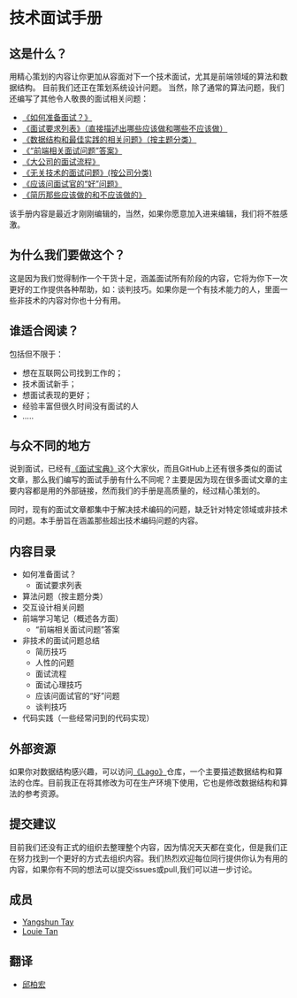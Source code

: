# 技术面试手册

## 这是什么？
用精心策划的内容让你更加从容面对下一个技术面试，尤其是前端领域的算法和数据结构。
目前我们还正在策划系统设计问题。
当然，除了通常的算法问题，我们还编写了其他令人敬畏的面试相关问题：

- [《如何准备面试？》](https://github.com/yangshun/tech-interview-handbook/tree/master/preparing)
- [《面试要求列表》（直接描述出哪些应该做和哪些不应该做）](https://github.com/yangshun/tech-interview-handbook/blob/master/preparing/cheatsheet.md)
- [《数据结构和最佳实践的相关问题》（按主题分类）](https://github.com/yangshun/tech-interview-handbook/blob/master/algorithms)
- [《“前端相关面试问题”答案》](https://github.com/yangshun/tech-interview-handbook/blob/master/front-end/interview-questions.md)
- [《大公司的面试流程》](#)
- [《无关技术的面试问题》(按公司分类)](https://github.com/yangshun/tech-interview-handbook/blob/master/non-technical/behavioral.md)
- [《应该问面试官的“好”问题》](https://github.com/yangshun/tech-interview-handbook/blob/master/non-technical/questions-to-ask.md)
- [《简历那些应该做的和不应该做的》](https://github.com/yangshun/tech-interview-handbook/blob/master/non-technical/resume.md)

该手册内容是最近才刚刚编辑的，当然，如果你愿意加入进来编辑，我们将不胜感激。

## 为什么我们要做这个？
这是因为我们觉得制作一个干货十足，涵盖面试所有阶段的内容，它将为你下一次更好的工作提供各种帮助，如：谈判技巧。如果你是一个有技术能力的人，里面一些非技术的内容对你也十分有用。

## 谁适合阅读？
包括但不限于：
- 想在互联网公司找到工作的；
- 技术面试新手；
- 想面试表现的更好；
- 经验丰富但很久时间没有面试的人
- .....

## 与众不同的地方
说到面试，已经有[《面试宝典》](http://www.crackingthecodinginterview.com/)这个大家伙，而且GitHub上还有很多类似的面试文章，那么我们编写的面试手册有什么不同呢？主要是因为现在很多面试文章的主要内容都是用的外部链接，然而我们的手册是高质量的，经过精心策划的。

同时，现有的面试文章都集中于解决技术编码的问题，缺乏针对特定领域或非技术的问题。本手册旨在涵盖那些超出技术编码问题的内容。

## 内容目录

- 如何准备面试？
	- 面试要求列表
- 算法问题（按主题分类）
- 交互设计相关问题
- 前端学习笔记（概述各方面）
	- “前端相关面试问题”答案
- 非技术的面试问题总结
	- 简历技巧
	- 人性的问题
	- 面试流程
	- 面试心理技巧
	- 应该问面试官的“好”问题
	- 谈判技巧
- 代码实践（一些经常问到的代码实现）

## 外部资源
如果你对数据结构感兴趣，可以访问[《Lago》](https://github.com/yangshun/lago)仓库，一个主要描述数据结构和算法的仓库。目前我正在将其修改为可在生产环境下使用，它也是修改数据结构和算法的参考资源。

## 提交建议
目前我们还没有正式的组织去整理整个内容，因为情况天天都在变化，但是我们正在努力找到一个更好的方式去组织内容。我们热烈欢迎每位同行提供你认为有用的内容，如果你有不同的想法可以提交issues或pull,我们可以进一步讨论。

## 成员

- [Yangshun Tay](https://github.com/yangshun)
- [Louie Tan](https://github.com/louietyj)

## 翻译
- [邱柏宏](https://github.com/qiubohong)




